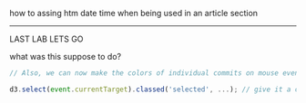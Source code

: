 how to assing htm date time when being used  in an article section

___

LAST LAB LETS GO


what was this suppose to do?

```javascript
// Also, we can now make the colors of individual commits on mouse events consistent with brush selections. We can add this line of code to event handling of mouseenter and mouseleave (you should have a section that handles these two events in your scatter plot code):

d3.select(event.currentTarget).classed('selected', ...); // give it a corresponding boolean value

```